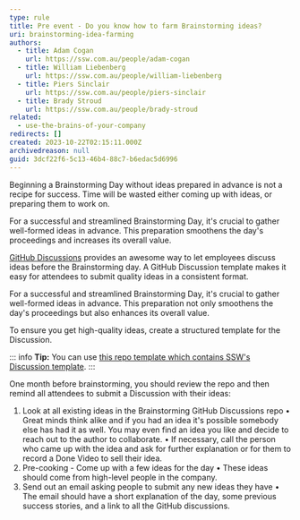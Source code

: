 ```yaml
---
type: rule
title: Pre event - Do you know how to farm Brainstorming ideas?
uri: brainstorming-idea-farming
authors:
  - title: Adam Cogan
    url: https://ssw.com.au/people/adam-cogan
  - title: William Liebenberg
    url: https://ssw.com.au/people/william-liebenberg
  - title: Piers Sinclair
    url: https://ssw.com.au/people/piers-sinclair
  - title: Brady Stroud
    url: https://ssw.com.au/people/brady-stroud
related:
  - use-the-brains-of-your-company
redirects: []
created: 2023-10-22T02:15:11.000Z
archivedreason: null
guid: 3dcf22f6-5c13-46b4-88c7-b6edac5d6996
---
```


Beginning a Brainstorming Day without ideas prepared in advance is not a recipe for success. Time will be wasted either coming up with ideas, or preparing them to work on.

For a successful and streamlined Brainstorming Day, it's crucial to gather well-formed ideas in advance. This preparation smoothens the day's proceedings and increases its overall value.

[GitHub Discussions](https://docs.github.com/en/discussions) provides an awesome way to let employees discuss ideas before the Brainstorming day. A GitHub Discussion template makes it easy for attendees to submit quality ideas in a consistent format.

<!--endintro-->

For a successful and streamlined Brainstorming Day, it's crucial to gather well-formed ideas in advance. This preparation not only smoothens the day's proceedings but also enhances its overall value.

To ensure you get high-quality ideas, create a structured template for the Discussion.   

::: info
**Tip:** You can use [this repo template which contains SSW's Discussion template](https://github.com/SSWConsulting/SSW.Brainstorming.Template).
:::

One month before brainstorming, you should review the repo and then remind all attendees to submit a Discussion with their ideas:

1. Look at all existing ideas in the Brainstorming GitHub Discussions repo
•	Great minds think alike and if you had an idea it's possible somebody else has had it as well. You may even find an idea you like and decide to reach out to the author to collaborate.
•	If necessary, call the person who came up with the idea and ask for further explanation or for them to record a Done Video to sell their idea.
2. Pre-cooking - Come up with a few ideas for the day
•	These ideas should come from high-level people in the company.
3. Send out an email asking people to submit any new ideas they have
•	The email should have a short explanation of the day, some previous success stories, and a link to all the GitHub discussions.

